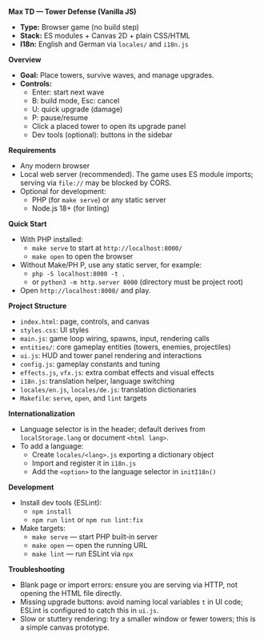 **Max TD — Tower Defense (Vanilla JS)**

- **Type:** Browser game (no build step)
- **Stack:** ES modules + Canvas 2D + plain CSS/HTML
- **I18n:** English and German via `locales/` and `i18n.js`

**Overview**
- **Goal:** Place towers, survive waves, and manage upgrades.
- **Controls:**
  - Enter: start next wave
  - B: build mode, Esc: cancel
  - U: quick upgrade (damage)
  - P: pause/resume
  - Click a placed tower to open its upgrade panel
  - Dev tools (optional): buttons in the sidebar

**Requirements**
- Any modern browser
- Local web server (recommended). The game uses ES module imports; serving via `file://` may be blocked by CORS.
- Optional for development:
  - PHP (for `make serve`) or any static server
  - Node.js 18+ (for linting)

**Quick Start**
- With PHP installed:
  - `make serve` to start at `http://localhost:8000/`
  - `make open` to open the browser
- Without Make/PH P, use any static server, for example:
  - `php -S localhost:8000 -t .`
  - or `python3 -m http.server 8000` (directory must be project root)
- Open `http://localhost:8000/` and play.

**Project Structure**
- `index.html`: page, controls, and canvas
- `styles.css`: UI styles
- `main.js`: game loop wiring, spawns, input, rendering calls
- `entities/`: core gameplay entities (towers, enemies, projectiles)
- `ui.js`: HUD and tower panel rendering and interactions
- `config.js`: gameplay constants and tuning
- `effects.js`, `vfx.js`: extra combat effects and visual effects
- `i18n.js`: translation helper, language switching
- `locales/en.js`, `locales/de.js`: translation dictionaries
- `Makefile`: `serve`, `open`, and `lint` targets

**Internationalization**
- Language selector is in the header; default derives from `localStorage.lang` or document `<html lang>`.
- To add a language:
  - Create `locales/<lang>.js` exporting a dictionary object
  - Import and register it in `i18n.js`
  - Add the `<option>` to the language selector in `initI18n()`

**Development**
- Install dev tools (ESLint):
  - `npm install`
  - `npm run lint` or `npm run lint:fix`
- Make targets:
  - `make serve` — start PHP built‑in server
  - `make open` — open the running URL
  - `make lint` — run ESLint via `npx`

**Troubleshooting**
- Blank page or import errors: ensure you are serving via HTTP, not opening the HTML file directly.
- Missing upgrade buttons: avoid naming local variables `t` in UI code; ESLint is configured to catch this in `ui.js`.
- Slow or stuttery rendering: try a smaller window or fewer towers; this is a simple canvas prototype.

